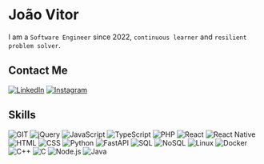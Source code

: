 # João Vitor

I am a `Software Engineer` since 2022, `continuous learner` and `resilient problem solver`.

## Contact Me
[![LinkedIn](https://img.shields.io/badge/LinkedIn-000?style=for-the-badge&logo=linkedin&logoColor=0E76A8)](https://www.linkedin.com/in/joaotorvitor/)
[![Instagram](https://img.shields.io/badge/Instagram-000?style=for-the-badge&logo=instagram)](https://www.instagram.com/joaotorvitor/)

## Skills
![GIT](https://img.shields.io/badge/Git-F1502F?style=for-the-badge&logo=git&logoColor=fff)
![jQuery](https://img.shields.io/badge/jQuery-106daf?style=for-the-badge&logo=jquery&logoColor=fff)
![JavaScript](https://img.shields.io/badge/JavaScript-F7DF1E?style=for-the-badge&logo=javascript&logoColor=323330)
![TypeScript](https://img.shields.io/badge/TypeScript-007ACC?style=for-the-badge&logo=typescript&logoColor=fff)
![PHP](https://img.shields.io/badge/PHP-7b7fb5?style=for-the-badge&logo=php&logoColor=fff)
![React](https://img.shields.io/badge/React-20232A?style=for-the-badge&logo=react&logoColor=61DAFB)
![React Native](https://img.shields.io/badge/React%20Native-20232A?style=for-the-badge&logo=react&logoColor=61DAFB)
![HTML](https://img.shields.io/badge/HTML-E34F26?style=for-the-badge&logo=html5&logoColor=fff)
![CSS](https://img.shields.io/badge/CSS-1572B6?style=for-the-badge&logo=css3&logoColor=fff)
![Python](https://img.shields.io/badge/python-457fb0?style=for-the-badge&logo=python&logoColor=ffdd57)
![FastAPI](https://img.shields.io/badge/fastapi-0d9c8f?style=for-the-badge&logo=fastapi&logoColor=fff)
![SQL](https://img.shields.io/badge/sql-396c94?style=for-the-badge&logo=postgresql&logoColor=fff)
![NoSQL](https://img.shields.io/badge/nosql-6db445?style=for-the-badge&logo=mongodb&logoColor=fff)
![Linux](https://img.shields.io/badge/linux-fff?style=for-the-badge&logo=linux&logoColor=000)
![Docker](https://img.shields.io/badge/docker-2468ee?style=for-the-badge&logo=docker&logoColor=fff)
![C++](https://img.shields.io/badge/c++-085d9f?style=for-the-badge&logo=cplusplus&logoColor=fff)
![C](https://img.shields.io/badge/c-085d9f?style=for-the-badge&logo=c&logoColor=fff)
![Node.js](https://img.shields.io/badge/Node.js-43853D?style=for-the-badge&logo=node.js&logoColor=fff)
![Java](https://img.shields.io/badge/Java-ED8B00?style=for-the-badge&logo=openjdk&logoColor=fff)

